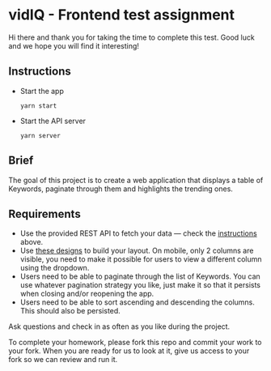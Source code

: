 # vidIQ - Frontend test assignment

Hi there and thank you for taking the time to complete this test.
Good luck and we hope you will find it interesting!

## Instructions

- Start the app

    `yarn start`

- Start the API server

    `yarn server`

## Brief

The goal of this project is to create a web application that displays a table of Keywords, paginate through them and highlights the trending ones.

## Requirements

- Use the provided REST API to fetch your data — check the [instructions](#instructions) above.
- Use [these designs](https://www.figma.com/file/E1rI2ufda9jmxcoLSeba1L/Test-project?node-id=0%3A1) to build your layout. On mobile, only 2 columns are visible, you need to make it possible for users to view a different column using the dropdown.
- Users need to be able to paginate through the list of Keywords. You can use whatever pagination strategy you like, just make it so that it persists when closing and/or reopening the app.
- Users need to be able to sort ascending and descending the columns. This should also be persisted.

Ask questions and check in as often as you like during the project.

To complete your homework, please fork this repo and commit your work to your fork. When you are ready for us to look at it, give us access to your fork so we can review and run it.
